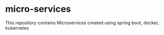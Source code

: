 # micro-services
This repository contains Microservices created using spring boot, docker, kubernetes
